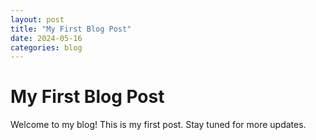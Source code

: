 ```yaml
---
layout: post
title: "My First Blog Post"
date: 2024-05-16
categories: blog
---
```


# My First Blog Post

Welcome to my blog! This is my first post. Stay tuned for more updates.
